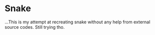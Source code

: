 # Snake
...This is my <unsuccessful> attempt at recreating snake without any help from external source codes. Still trying tho.
